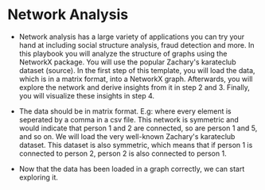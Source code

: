 # Network Analysis
* Network analysis has a large variety of applications you can try your hand at including social structure analysis, fraud detection and more.
In this playbook you will analyze the structure of graphs using the NetworkX package. You will use the popular Zachary's karateclub dataset (source).
In the first step of this template, you will load the data, which is in a matrix format, into a NetworkX graph. Afterwards, you will explore the network and derive insights from it in step 2 and 3. Finally, you will visualize these insights in step 4.

* The data should be in matrix format. E.g: where every element is seperated by a comma in a csv file. This network is symmetric and would indicate that person 1 and 2 are connected, so are person 1 and 5, and so on. We will load the very well-known Zachary's karateclub dataset. This dataset is also symmetric, which means that if person 1 is connected to person 2, person 2 is also connected to person 1.

* Now that the data has been loaded in a graph correctly, we can start exploring it.
